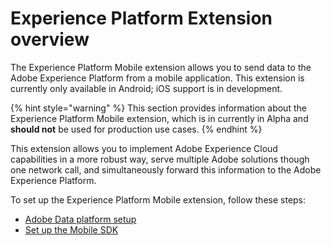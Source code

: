 # Experience Platform Extension overview

The Experience Platform Mobile extension allows you to send data to the Adobe Experience Platform from a mobile application. This extension is currently only available in Android; iOS support is in development.

{% hint style="warning" %}
This section provides information about the Experience Platform Mobile extension, which is in currently in Alpha and **should not** be used for production use cases.
{% endhint %}

This extension allows you to implement Adobe Experience Cloud capabilities in a more robust way, serve multiple Adobe solutions though one network call, and simultaneously forward this information to the Adobe Experience Platform.

To set up the Experience Platform Mobile extension, follow these steps:

- [Adobe Data platform setup](./data-platform-setup.md)
- [Set up the Mobile SDK](./set-up-the-sdk.md)

